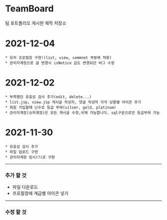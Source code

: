 # TeamBoard
팀 포트폴리오 게시판 제작 저장소

# 2021-12-04
	* 유저 프로필창 구현!(list, view, commnet 부분에 적용)
	* 관리자계정으로 글 변경시 isNotice 값도 변경되던 버그 수정

# 2021-12-02
	* 부족했던 유효성 검사 추가(edit, delete...)
	* list.jsp, view.jsp 게시글 작성자, 댓글 작성자 각각 상황별 아이콘 추가
	* 회원 가입할때 난수로 등급 부여(silver, gold, platinum)
	* 관리자계정(슈퍼계정)은 모든 게시글 수정,삭제 가능합니다. sql구문으로만 등급부여 가능 

# 2021-11-30
	* 유효성 검사 추가
	* 파일 업로드 구현
	* 관리자계정 임시(?)로 구현

*** 
### 추가 할 것
  * 파일 다운로드
  * 프로필창에 계급별 아이콘 넣기
  
***
### 수정 할 것
